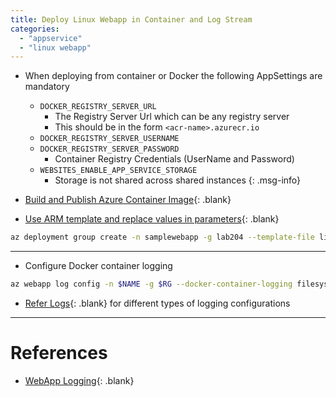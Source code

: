 ```yaml
---
title: Deploy Linux Webapp in Container and Log Stream
categories: 
  - "appservice"
  - "linux webapp"
---
```


- When deploying from container or Docker the following AppSettings are mandatory
  - `DOCKER_REGISTRY_SERVER_URL`
      - The Registry Server Url which can be any registry server
      - This should be in the form `<acr-name>.azurecr.io`
  - `DOCKER_REGISTRY_SERVER_USERNAME`
  - `DOCKER_REGISTRY_SERVER_PASSWORD`
      - Container Registry Credentials (UserName and Password)
  - `WEBSITES_ENABLE_APP_SERVICE_STORAGE`
      - Storage is not shared across shared instances
{: .msg-info}

- [Build and Publish Azure Container Image](/docs/Azure/Compute/ACR/publish-image){: .blank}

- [Use ARM template and replace values in parameters](https://github.com/devignitelab/azure-hack/blob/main/iac/azure/webapp/linux_docker.json){: .blank}
```bash
az deployment group create -n samplewebapp -g lab204 --template-file lin_docker.bicep
```
---
- Configure Docker container logging
```bash
az webapp log config -n $NAME -g $RG --docker-container-logging filesystem
```
- [Refer Logs](logs){: .blank} for different types of logging configurations

---

# References
- [WebApp Logging](https://learn.microsoft.com/en-us/cli/azure/webapp/log?view=azure-cli-latest#az-webapp-log-config){: .blank}
